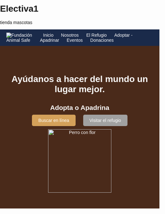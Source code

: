 # Electiva1
tienda mascotas
<!DOCTYPE html> 
<html lang="es">
<head>
    <meta charset="UTF-8">
    <meta name="viewport" content="width=device-width, initial-scale=1.0">
    <title>Fundación Animal Safe</title>
    <style>
        body {
            font-family: Arial, sans-serif;
            margin: 0;
            padding: 0; 
        }
        .header {
            background-color: #1a2a4a;
            color: white;
            padding: 10px 0;
            display: flex;
            justify-content: space-between;
            align-items: center;
        } 
        .header img {
            margin-left: 20px;
        }
        .nav {
            margin-right: 20px;
        }
        .nav a {
            color: white;
            text-decoration: none;
            margin: 0 10px;
        }
        .main {
            background-color: #4a2a1a;
            color: white;
            text-align: center;
            padding: 50px 0;
        }
        .main h1 {
            font-size: 2em;
        }
        .main .buttons {
            margin-top: 20px;
        }
        .main .buttons a {
            background-color: #d4a15a;
            color: white;
            padding: 10px 20px;
            text-decoration: none;
            border-radius: 5px;
            margin: 0 10px;
        }
        .main .buttons a.visit {
            background-color: #a1a1a1;
        }
        .main img {
            margin-top: 20px;
            width: 200px;
        }
    </style>
</head>
<body>
    <div class="header">
        <img src="logo.png" alt="Fundación Animal Safe">
        <div class="nav">
            <a href="#">Inicio</a>
            <a href="#">Nosotros</a>
            <a href="#">El Refugio</a>
            <a href="#">Adoptar - Apadrinar</a>
            <a href="#">Eventos</a>
            <a href="#">Donaciones</a>
        </div>
    </div>
    <div class="main">
        <h1>Ayúdanos a hacer del mundo un lugar mejor.</h1>
        <h2>Adopta o Apadrina</h2>
        <div class="buttons">
            <a href="#" class="search">Buscar en línea</a>
            <a href="#" class="visit">Visitar el refugio</a>
        </div>
        <img src="dog.png" alt="Perro con flor">
    </div>
</body>
</html>

